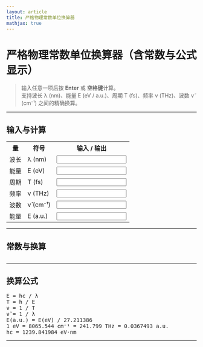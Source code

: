 ```yaml
---
layout: article
title: 严格物理常数单位换算器
mathjax: true
---
```


# 严格物理常数单位换算器（含常数与公式显示）

> 输入任意一项后按 **Enter** 或 **空格键**计算。  
> 支持波长 λ (nm)、能量 E (eV / a.u.)、周期 T (fs)、频率 ν (THz)、波数 ν̃ (cm⁻¹) 之间的精确换算。  

---

## 输入与计算

<table>
<tr><th>量</th><th>符号</th><th>输入 / 输出</th></tr>
<tr><td>波长</td><td>λ (nm)</td>
    <td><input id="lambda" onkeypress="if(event.key==='Enter'||event.key===' ') convertFrom('lambda')"></td></tr>
<tr><td>能量</td><td>E (eV)</td>
    <td><input id="energy" onkeypress="if(event.key==='Enter'||event.key===' ') convertFrom('energy')"></td></tr>
<tr><td>周期</td><td>T (fs)</td>
    <td><input id="period" onkeypress="if(event.key==='Enter'||event.key===' ') convertFrom('period')"></td></tr>
<tr><td>频率</td><td>ν (THz)</td>
    <td><input id="freq" onkeypress="if(event.key==='Enter'||event.key===' ') convertFrom('freq')"></td></tr>
<tr><td>波数</td><td>ν̃ (cm⁻¹)</td>
    <td><input id="wavenum" onkeypress="if(event.key==='Enter'||event.key===' ') convertFrom('wavenum')"></td></tr>
<tr><td>能量</td><td>E (a.u.)</td>
    <td><input id="eau" onkeypress="if(event.key==='Enter'||event.key===' ') convertFrom('eau')"></td></tr>
</table>

---

## 常数与换算

<pre id="constants"></pre>

---

## 换算公式

<pre>
E = hc / λ
T = h / E
ν = 1 / T
ν̃ = 1 / λ
E(a.u.) = E(eV) / 27.211386
1 eV = 8065.544 cm⁻¹ = 241.799 THz = 0.0367493 a.u.
hc = 1239.841984 eV·nm
</pre>

---

<script>
// ======== 常数 ========
const _PLANCK   = 0.6626075540000000E-33;     // h [J·s]
const _CLIGHT   = 29979245800.00000;         // c [cm/s]
const _JOULE    = 0.4359748200000000E-17;    // J per Hartree
const _TOEV     = 27.21138505000000;         // eV per Hartree
const _TOHERTZ  = 6579683920729000.0;        // Hz per Hartree
const _EV_HARTREE = 0.3674932379085202E-01;  // Hartree per eV

// ======== 派生常数 ========
const hc_J_cm = _PLANCK * _CLIGHT;
const hc_eV_nm = hc_J_cm * (_TOEV / _JOULE) * 1e7;
const eV_to_Hz = _TOHERTZ * _EV_HARTREE;
const eV_to_THz = eV_to_Hz / 1e12;
const J_per_eV = _JOULE / _TOEV;
const h_eV_fs = _PLANCK / J_per_eV * 1e15;
const eV_to_cm1 = 1e7 / hc_eV_nm;

// ======== 格式化输出 ========
function fmt(x,n=6){return (isFinite(x)? x.toExponential(n): '');}

// ======== 转换函数 ========
function convertFrom(type){
  const v = parseFloat(document.getElementById(type).value);
  if (!isFinite(v)) return;

  let lambda_nm, E_eV, T_fs, nu_THz, wavenum_cm1, E_au;

  if (type === 'lambda'){
    lambda_nm = v;
    E_eV = hc_eV_nm / lambda_nm;
  } else if (type === 'energy'){
    E_eV = v;
    lambda_nm = hc_eV_nm / E_eV;
  } else if (type === 'period'){
    T_fs = v;
    E_eV = h_eV_fs / T_fs;
    lambda_nm = hc_eV_nm / E_eV;
  } else if (type === 'freq'){
    nu_THz = v;
    E_eV = (nu_THz * 1e12) / eV_to_Hz;
    lambda_nm = hc_eV_nm / E_eV;
  } else if (type === 'wavenum'){
    wavenum_cm1 = v;
    E_eV = wavenum_cm1 / eV_to_cm1;
    lambda_nm = hc_eV_nm / E_eV;
  } else if (type === 'eau'){
    E_au = v;
    E_eV = E_au * _TOEV;
    lambda_nm = hc_eV_nm / E_eV;
  }

  // 衍生计算
  nu_THz = E_eV * eV_to_THz;
  T_fs = h_eV_fs / E_eV;
  wavenum_cm1 = E_eV * eV_to_cm1;
  E_au = E_eV / _TOEV;

  // 输出更新
  document.getElementById('lambda').value  = lambda_nm.toFixed(6);
  document.getElementById('energy').value  = E_eV.toFixed(9);
  document.getElementById('period').value  = T_fs.toFixed(6);
  document.getElementById('freq').value    = nu_THz.toFixed(6);
  document.getElementById('wavenum').value = wavenum_cm1.toFixed(6);
  document.getElementById('eau').value     = E_au.toFixed(9);
}

// ======== 显示常数 ========
document.getElementById("constants").innerText =
`h  = ${fmt(_PLANCK)} J·s
c  = ${fmt(_CLIGHT)} cm/s
1 Hartree = ${_TOEV} eV = ${(1/_EV_HARTREE).toFixed(6)} eV
1 eV = ${fmt(eV_to_cm1,3)} cm⁻¹ = ${fmt(eV_to_THz,3)} THz = ${(1/_TOEV).toFixed(8)} a.u.
hc = ${hc_eV_nm.toFixed(6)} eV·nm
h  = ${(h_eV_fs).toFixed(6)} eV·fs`;
</script>
